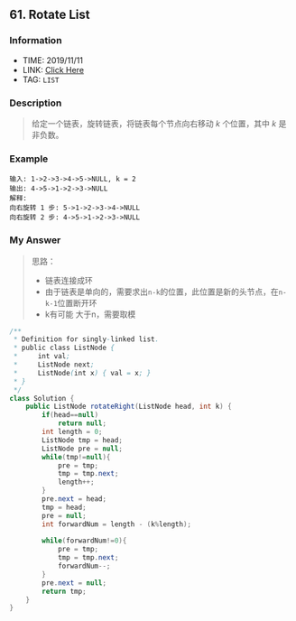 ## 61. Rotate List

### Information

* TIME: 2019/11/11
* LINK: [Click Here]( https://leetcode-cn.com/problems/rotate-list/ )
* TAG: `LIST`

### Description

>  给定一个链表，旋转链表，将链表每个节点向右移动 *k* 个位置，其中 *k* 是非负数。 

### Example

```text
输入: 1->2->3->4->5->NULL, k = 2
输出: 4->5->1->2->3->NULL
解释:
向右旋转 1 步: 5->1->2->3->4->NULL
向右旋转 2 步: 4->5->1->2->3->NULL
```

### My Answer

> 思路：
>
> * 链表连接成环
> * 由于链表是单向的，需要求出`n-k`的位置，此位置是新的头节点，在`n-k-1`位置断开环
> * k有可能 大于n，需要取模

```java
/**
 * Definition for singly-linked list.
 * public class ListNode {
 *     int val;
 *     ListNode next;
 *     ListNode(int x) { val = x; }
 * }
 */
class Solution {
    public ListNode rotateRight(ListNode head, int k) {
        if(head==null)
            return null;
        int length = 0;
        ListNode tmp = head;
        ListNode pre = null;
        while(tmp!=null){
            pre = tmp;
            tmp = tmp.next;
            length++;
        }
        pre.next = head;
        tmp = head;
        pre = null;
        int forwardNum = length - (k%length);
        
        while(forwardNum!=0){
            pre = tmp;
            tmp = tmp.next;
            forwardNum--;
        }
        pre.next = null;
        return tmp;
    }
}
```

